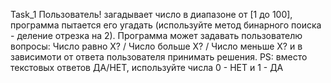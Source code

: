 Task_1
Пользователь! загадывает число в диапазоне от [1 до 100], программа пытается его угадать (используйте метод бинарного поиска - деление отрезка на 2).
Программа может задавать пользователю вопросы: Число равно X? / Число больше X? / Число меньше X? и в зависимоти от ответа пользователя принимать решения.
PS: вместо текстовых ответов ДА/НЕТ, используйте числа 0 - НЕТ и 1 - ДА